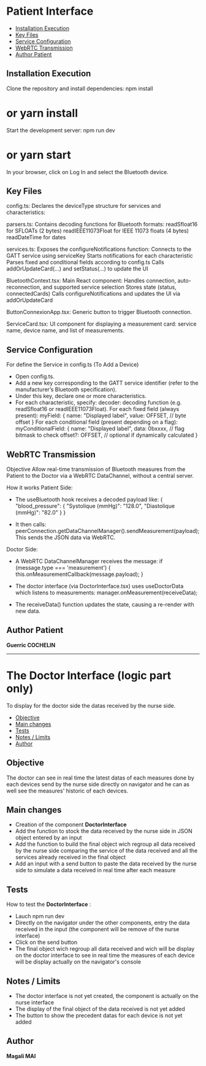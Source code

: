 # Patient Interface
- [Installation Execution](#installation-execution)
- [Key Files](#key-files)
- [Service Configuration](#service-configuration)
- [WebRTC Transmission](#webRTC-transmission)
- [Author Patient](#author-patient)


## Installation Execution

Clone the repository and install dependencies:
  npm install
  # or yarn install

Start the development server:
  npm run dev
  # or yarn start

In your browser, click on Log In and select the Bluetooth device.


## Key Files

config.ts: Declares the deviceType structure for services and characteristics:


parsers.ts: Contains decoding functions for Bluetooth formats:
    readSfloat16 for SFLOATs (2 bytes)
    readIEEE11073Float for IEEE 11073 floats (4 bytes)
    readDateTime for dates

services.ts: Exposes the configureNotifications function:
    Connects to the GATT service using serviceKey
    Starts notifications for each characteristic
    Parses fixed and conditional fields according to config.ts
    Calls addOrUpdateCard(...) and setStatus(...) to update the UI

BluetoothContext.tsx: Main React component:
    Handles connection, auto-reconnection, and supported service selection
    Stores state (status, connectedCards)
    Calls configureNotifications and updates the UI via addOrUpdateCard

ButtonConnexionApp.tsx: Generic button to trigger Bluetooth connection.

ServiceCard.tsx: UI component for displaying a measurement card: service name, device name, and list of measurements.


## Service Configuration
For define the Service in config.ts (To Add a Device)

- Open config.ts.
- Add a new key corresponding to the GATT service identifier (refer to the manufacturer’s Bluetooth specification).
- Under this key, declare one or more characteristics.
- For each characteristic, specify:
  decoder: decoding function (e.g. readSfloat16 or readIEEE11073Float).
  For each fixed field (always present):
    myField: {
      name: "Displayed label",
      value: OFFSET, // byte offset
    }
  For each conditional field (present depending on a flag):
    myConditionalField: {
      name: "Displayed label",
      data: 0bxxxx,    // flag bitmask to check
      offset?: OFFSET, // optional if dynamically calculated
    }

## WebRTC Transmission
Objective
  Allow real-time transmission of Bluetooth measures from the Patient to the Doctor via a WebRTC DataChannel, without a central server.

How it works
Patient Side:
  - The useBluetooth hook receives a decoded payload like:
      {
        "blood_pressure": {
          "Systolique (mmHg)": "128.0",
          "Diastolique (mmHg)": "82.0"
        }
      }

  - It then calls:
      peerConnection.getDataChannelManager().sendMeasurement(payload);
  This sends the JSON data via WebRTC.

Doctor Side:
  - A WebRTC DataChannelManager receives the message:
      if (message.type === 'measurement') {
        this.onMeasurementCallback(message.payload);
      }

  - The doctor interface (via DoctorInterface.tsx) uses useDoctorData which listens to measurements:
      manager.onMeasurement(receiveData);

  - The receiveData() function updates the state, causing a re-render with new data.

## Author Patient
**Guerric COCHELIN**

----------------------------------------------------------------------------------------------------------------------------
# The Doctor Interface (logic part only)
To display for the doctor side the datas received by the nurse side.

- [Objective](#objective)
- [Main changes](#main-changes)
- [Tests](#tests)
- [Notes / Limits](#notes--limits)
- [Author](#author)

## Objective
The doctor can see in real time the latest datas of each measures done by each devices send by the nurse side directly on navigator and he can as well see the measures' historic of each devices.

## Main changes
- Creation of the component **DoctorInterface**
- Add the function to stock the data received by the nurse side in JSON object entered by an input
- Add the function to build the final object wich regroup all data received by the nurse side comparing the service of the data received and all the services already received in the final object
- Add an input with a send button to paste the data received by the nurse side to simulate a data received in real time after each measure

## Tests
How to test the **DoctorInterface** : 
- Lauch npm run dev
- Directly on the navigator under the other components, entry the data received in the input (the component will be remove of the nurse interface)
- Click on the send button
- The final object wich regroup all data received and wich will be display on the doctor interface to see in real time the measures of each device will be display actually on the navigator's console

## Notes / Limits
- The doctor interface is not yet created, the component is actually on the nurse interface
- The display of the final object of the data received is not yet added
- The button to show the precedent datas for each device is not yet added

## Author
**Magali MAI**